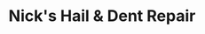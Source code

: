 ---
title: "Nick's Hail & Dent Repair"
url: /aurora/nicks-hail-and-dent-repair/
shop: car repair
---